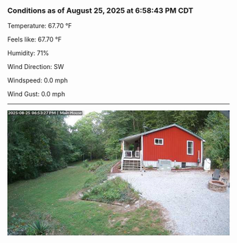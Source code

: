 ### Conditions as of August 25, 2025 at 6:58:43 PM CDT 

Temperature: 67.70 &deg;F

Feels like: 67.70 &deg;F

Humidity: 71%

Wind Direction: SW

Windspeed: 0.0 mph

Wind Gust: 0.0 mph

---

<img src="./images/latest.jpeg"/>

